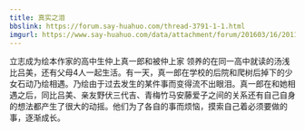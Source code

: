 ```yaml
---
title: 真实之泪
bbslink: https://forum.say-huahuo.com/thread-3791-1-1.html
imgurl: https://www.say-huahuo.com/data/attachment/forum/201603/16/201141v4z40mzot6ttcktn.jpg
---
```


立志成为绘本作家的高中生仲上真一郎和被仲上家
领养的在同一高中就读的汤浅比吕美，还有父母4人一起生活。有一天，真一郎在学校的后院和爬树后掉下的少女石动乃绘相遇。乃绘由于过去发生的某件事而变得流不出眼泪。真一郎在和她相遇之后，同比吕美、亲友野伏三代吉、青梅竹马安藤爱子之间的关系还有自己自身的想法都产生了很大的动摇。他们为了各自的事而烦恼，摸索自己着必须要做的事，逐渐成长。<!--more-->
